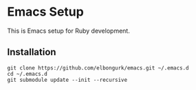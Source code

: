 # Emacs Setup

This is Emacs setup for Ruby development.

## Installation

    git clone https://github.com/elbongurk/emacs.git ~/.emacs.d
    cd ~/.emacs.d
    git submodule update --init --recursive

